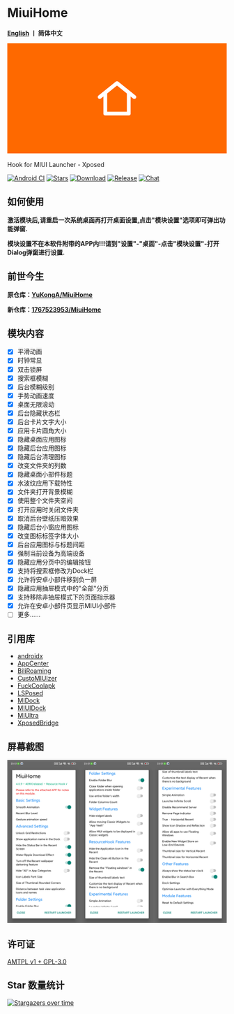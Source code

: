 # MiuiHome

__[English](https://github.com/1767523953/MiuiHome/blob/main/README.md)  丨 简体中文__

![Launcher](https://github.com/1767523953/MiuiHome/blob/main/Pic/Launcher.png)

Hook for MIUI Launcher - Xposed

[![Android CI](https://github.com/1767523953/MiuiHome/actions/workflows/main.yml/badge.svg)](https://github.com/1767523953/MiuiHome/actions/workflows/main.yml) [![Stars](https://img.shields.io/github/stars/1767523953/MiuiHome?label=stars)](https://github.com/1767523953/MiuiHome) [![Download](https://img.shields.io/github/downloads/Xposed-Modules-Repo/com.yuk.miuihome/total)](https://github.com/Xposed-Modules-Repo/com.yuk.miuihome/releases) [![Release](https://img.shields.io/github/v/release/Xposed-Modules-Repo/com.yuk.miuihome?label=release)](https://github.com/Xposed-Modules-Repo/com.yuk.miuihome/releases/latest) [![Chat](https://img.shields.io/badge/Telegram-Chat-blue.svg?logo=telegram)](https://t.me/MiuiHome_Xposed)

## 如何使用

__激活模块后,请重启一次系统桌面再打开桌面设置,点击"模块设置"选项即可弹出功能弹窗.__

__模块设置不在本软件附带的APP内!!!请到"设置"-"桌面"-点击"模块设置"-打开Dialog弹窗进行设置.__

## 前世今生

__原仓库：[YuKongA/MiuiHome](https://github.com/YuKongA/MiuiHome)__

__新仓库：[1767523953/MiuiHome](https://github.com/1767523953/MiuiHome)__

## 模块内容

- [x] 平滑动画
- [x] 时钟常显
- [x] 双击锁屏
- [x] 搜索框模糊
- [x] 后台模糊级别
- [x] 手势动画速度
- [x] 桌面无限滚动
- [x] 后台隐藏状态栏
- [x] 后台卡片文字大小
- [x] 应用卡片圆角大小
- [x] 隐藏桌面应用图标
- [x] 隐藏后台应用图标
- [x] 隐藏后台清理图标
- [x] 改变文件夹的列数
- [x] 隐藏桌面小部件标题
- [x] 水波纹应用下载特性
- [x] 文件夹打开背景模糊
- [x] 使用整个文件夹空间
- [x] 打开应用时关闭文件夹
- [x] 取消后台壁纸压暗效果
- [x] 隐藏后台小窗应用图标
- [x] 改变图标标签字体大小
- [x] 后台应用图标与标题间距
- [x] 强制当前设备为高端设备
- [x] 隐藏应用分页中的编辑按钮
- [x] 支持将搜索框修改为Dock栏
- [x] 允许将安卓小部件移到负一屏
- [x] 隐藏应用抽屉模式中的"全部"分页
- [x] 支持移除非抽屉模式下的页面指示器
- [x] 允许在安卓小部件页显示MIUI小部件
- [ ] 更多......

## 引用库

- [androidx](https://android.googlesource.com/platform/frameworks/support)
- [AppCenter](https://github.com/microsoft/appcenter)
- [BiliRoaming](https://github.com/yujincheng08/BiliRoaming)
- [CustoMIUIzer](https://code.highspec.ru/Mikanoshi/CustoMIUIzer)
- [FuckCoolapk](https://github.com/ejiaogl/FuckCoolapk)
- [LSPosed](https://github.com/LSPosed/LSPosed)
- [MIDock](https://github.com/lamprose/MIDock)
- [MIUIDock](https://github.com/ouhoukyo/MIUIDock)
- [MIUltra](https://github.com/lamprose/MIUltra)
- [XposedBridge](https://github.com/rovo89/XposedBridge)

## 屏幕截图

![Screenshot](https://github.com/1767523953/MiuiHome/blob/main/Pic/Screenshot.png)

## 许可证

[AMTPL v1 + GPL-3.0](LICENSE)

## Star 数量统计

[![Stargazers over time](https://starchart.cc/1767523953/MiuiHome.svg)](https://starchart.cc/1767523953/MiuiHome)
